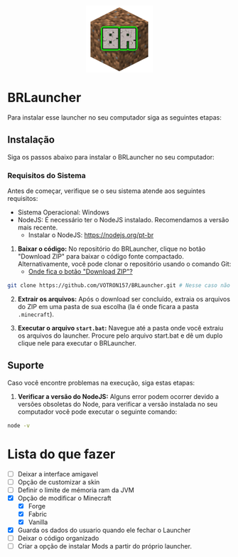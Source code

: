 <div style="display: flex; justify-content: center; aling-items: center;">
    <img src="./images/icon.png" width="150">
</div>

# BRLauncher

Para instalar esse launcher no seu computador siga as seguintes etapas:

## Instalação 

Siga os passos abaixo para instalar o BRLauncher no seu computador:

### Requisitos do Sistema

Antes de começar, verifique se o seu sistema atende aos seguintes requisitos:

- Sistema Operacional: Windows
- NodeJS: É necessário ter o NodeJS instalado. Recomendamos a versão mais recente.
    - Instalar o NodeJS: https://nodejs.org/pt-br

1. **Baixar o código:** No repositório do BRLauncher, clique no botão "Download ZIP" para baixar o código fonte compactado. Alternativamente, você pode clonar o repositório usando o comando Git:
    - [Onde fica o botão "Download ZIP"?](https://github.com/VOTRON157/BRLauncher/blob/main/images/tutorial.png) 

```bash
git clone https://github.com/VOTRON157/BRLauncher.git # Nesse caso não precisa descompactar, já vai vim a pasta.
```

2. **Extrair os arquivos:** Após o download ser concluído, extraia os arquivos do ZIP em uma pasta de sua escolha  (la é onde ficara a pasta `.minecraft`).

3. **Executar o arquivo `start.bat`:** Navegue até a pasta onde você extraiu os arquivos do launcher. Procure pelo arquivo start.bat e dê um duplo clique nele para executar o BRLauncher.

## Suporte

Caso você encontre problemas na execução, siga estas etapas:

1. **Verificar a versão do NodeJS:** Alguns error podem ocorrer devido a versões obsoletas do Node, para verificar a versão instalada no seu computador você pode executar o seguinte comando:

```bash
node -v
```

# Lista do que fazer

- [ ] Deixar a interface amigavel
- [ ] Opção de customizar a skin
- [ ] Definir o limite de mémoria ram da JVM
- [x] Opção de modificar o Minecraft
    - [x] Forge
    - [x] Fabric
    - [x] Vanilla 
- [x] Guarda os dados do usuario quando ele fechar o Launcher
- [ ] Deixar o código organizado
- [ ] Criar a opção de instalar Mods a partir do próprio launcher.
